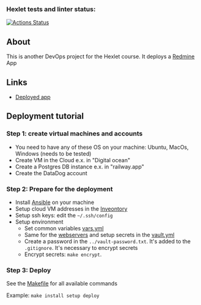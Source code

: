 ### Hexlet tests and linter status:
[![Actions Status](https://github.com/amarynets/devops-for-programmers-project-76/workflows/hexlet-check/badge.svg)](https://github.com/amarynets/devops-for-programmers-project-76/actions)


## About

This is another DevOps project for the Hexlet course. It deploys a [Redmine](https://hub.docker.com/_/redmine) App

## Links

- [Deployed app](https://)

## Deployment tutorial

### Step 1: create virtual machines and accounts

- You need to have any of these OS on your machine: Ubuntu, MacOs, Windows (needs to be tested)
- Create VM in the Cloud e.x. in "Digital ocean"
- Create a Postgres DB instance e.x. in "railway.app"
- Create the DataDog account

### Step 2: Prepare for the deployment

- Install [Ansible](https://docs.ansible.com/ansible/latest/installation_guide/intro_installation.html) on your machine
- Setup cloud VM addresses in the [Inveontory](./inventory.yml)
- Setup ssh keys: edit the `~/.ssh/config`
- Setup environment
  - Set common variables [vars.yml](./group_vars/all/vars.yml)
  - Same for the [webservers](./group_vars/webservers) and setup secrets in the [vault.yml](./group_vars/all/vault.yml)
  - Create a password in the `../vault-password.txt`. It's added to the `.gitignore`. It's necessary to encrypt secrets
  - Encrypt secrets: `make encrypt`.

### Step 3: Deploy
  
See the [Makefile](./Makefile) for all available commands

Example: `make install setup deploy`

